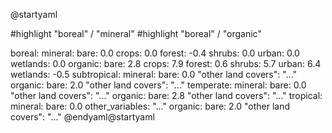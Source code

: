 @startyaml

<style>
yamlDiagram {
    highlight {
      BackGroundColor #d8e2f2
      FontColor #40454d
      FontStyle italic
    }
}
</style>

#highlight "boreal" / "mineral"
#highlight "boreal" / "organic"

boreal:
  mineral:
    bare: 0.0
    crops: 0.0
    forest: -0.4
    shrubs: 0.0
    urban: 0.0
    wetlands: 0.0
  organic:
    bare: 2.8
    crops: 7.9
    forest: 0.6
    shrubs: 5.7
    urban: 6.4
    wetlands: -0.5
subtropical:
  mineral:
    bare: 0.0
    "other land covers": "..."
  organic:
    bare: 2.0
    "other land covers": "..."
temperate:
  mineral:
    bare: 0.0
    "other land covers": "..."
  organic:
    bare: 2.8
    "other land covers": "..."
tropical:
  mineral:
    bare: 0.0
    other_variables: "..."
  organic:
    bare: 2.0
    "other land covers": "..."
@endyaml@startyaml
